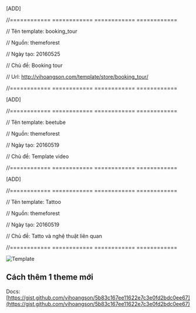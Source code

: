 [ADD]

//============ ============ ============ ============

// Tên template: booking_tour

// Nguồn: themeforest

// Ngày tạo: 20160525

// Chủ đề: Booking tour 

// Url: http://vihoangson.com/template/store/booking_tour/

//============ ============ ============ ============



[ADD]

//============ ============ ============ ============

// Tên template: beetube

// Nguồn: themeforest

// Ngày tạo: 20160519

// Chủ đề: Template video 

//============ ============ ============ ============

[ADD]

//============ ============  ============  ============ 

// Tên template: Tattoo

// Nguồn: themeforest

// Ngày tạo: 20160519

// Chủ đề: Tatto và nghệ thuật liên quan

//============ ============  ============  ============ 



![Template](https://lh3.googleusercontent.com/p1kfEDLvD7SqbT_zdarMbVOwLA5KLiRo0UFBpy0kV5IYYSHJws3J7XxVm4wmtrbeZ74zxe8uFXT_7lMb_cofdNiniCSsHJMvBKseCe66hKH5Hsjk_ismlB-yPiBELeepz4DiTUYZJIY3iUhR5HQWQyMxPdH0iOqngaLwIPf8wEpwWajUdYnBtAGEeX96jK-Oyt3gzrmJLPUcXTWMjJuiOjTjxFE6Gp-nJSIy4tYU4Ykh8HfQENW7L-bCkbpWIa9wxEGugTrKrs-JiSLZxLRMg9SpPygvS3Bv4rxLxGJDMEQSv8p9I1hKlObSbkVXVyy6C1s6bf9IS2_wyGUko9UuhlBWBYG1FAEfGgj6M7NwpTswYauHqeyYjN9pScF-GcO40nMYMF8liEfBEoCH-h6nHVAvzgcWXXaV1VjlG5W0jL_9S19J84ULL0LJo0YEOlESJuXMRNp0NR1mFN_0hy8wvp83Pdb1yIuXTjFrPP6phqRAjqWg4qcs78rLbQIWB-S0f1CWrmAAO8cetKG1NuCsiREsa3FZOJBQdkJiG28DbWNcSSewHBdp6bAa-lgy5leHqMZNRISS0D92Z7P8owEFsxLyVv3cKU_B=w1157-h981-no)

## Cách thêm 1 theme mới ##
Docs: [https://gist.github.com/vihoangson/5b83c167ee11622e7c3e0fd2bdc0ee67](https://gist.github.com/vihoangson/5b83c167ee11622e7c3e0fd2bdc0ee67)

